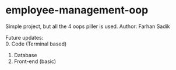 # employee-management-oop
Simple project, but all the 4 oops piller is used. 
Author: Farhan Sadik

Future updates: <br>
0. Code (Terminal based) 
1. Database
2. Front-end (basic)
